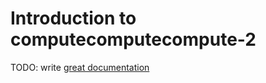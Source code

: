 # Introduction to computecomputecompute-2

TODO: write [great documentation](http://jacobian.org/writing/what-to-write/)
